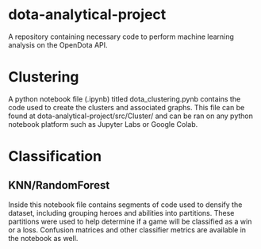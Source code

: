 # dota-analytical-project
A repository containing necessary code to perform machine learning analysis on the OpenDota API.

# Clustering
A python notebook file (.ipynb) titled dota_clustering.pynb contains the code used to create the clusters and associated graphs. 
This file can be found at dota-analytical-project/src/Cluster/ and can be ran on any python notebook platform such as Jupyter Labs or Google Colab.

# Classification

## KNN/RandomForest

Inside this notebook file contains segments of code used to densify the dataset, including grouping heroes and abilities into partitions. These partitions were used to help determine if a game will be classified as a win or a loss. Confusion matrices and other classifier metrics are available in the notebook as well.
